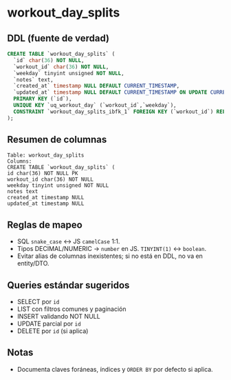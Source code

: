 # workout_day_splits

## DDL (fuente de verdad)

```sql
CREATE TABLE `workout_day_splits` (
  `id` char(36) NOT NULL,
  `workout_id` char(36) NOT NULL,
  `weekday` tinyint unsigned NOT NULL,
  `notes` text,
  `created_at` timestamp NULL DEFAULT CURRENT_TIMESTAMP,
  `updated_at` timestamp NULL DEFAULT CURRENT_TIMESTAMP ON UPDATE CURRENT_TIMESTAMP,
  PRIMARY KEY (`id`),
  UNIQUE KEY `uq_workout_day` (`workout_id`,`weekday`),
  CONSTRAINT `workout_day_splits_ibfk_1` FOREIGN KEY (`workout_id`) REFERENCES `workout_plans` (`id`) ON DELETE CASCADE
);
```

## Resumen de columnas

```
Table: workout_day_splits
Columns:
CREATE TABLE `workout_day_splits` (
id char(36) NOT NULL PK
workout_id char(36) NOT NULL
weekday tinyint unsigned NOT NULL
notes text
created_at timestamp NULL
updated_at timestamp NULL
```

## Reglas de mapeo

- SQL `snake_case` ↔ JS `camelCase` 1:1.
- Tipos DECIMAL/NUMERIC → `number` en JS. `TINYINT(1)` ↔ `boolean`.
- Evitar alias de columnas inexistentes; si no está en DDL, no va en entity/DTO.

## Queries estándar sugeridos

- SELECT por `id`
- LIST con filtros comunes y paginación
- INSERT validando NOT NULL
- UPDATE parcial por `id`
- DELETE por `id` (si aplica)

## Notas

- Documenta claves foráneas, índices y `ORDER BY` por defecto si aplica.
